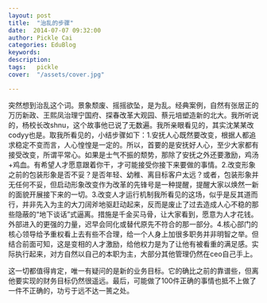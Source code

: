 ```yaml
---
layout: post  
title:  "治乱的步骤"
date:  2014-07-07 09:32:00
author: Pickle Cai  
categories: EduBlog  
keywords: 
description:   
tags:	pickle   
cover:  "/assets/cover.jpg"  

---
```


突然想到治乱这个词。景象颓废、摇摇欲坠，是为乱。经典案例，自然有张居正的万历新政、王熙凤治理宁国府、探春改革大观园、蔡元培塑造新的北大。我所听说的，杨校长改shnu，这个故事他已说了无数遍。我所亲眼看见的，其实沈某某改codyy也是。取我所看见的，小结步骤如下：1.安抚人心既然要改变，根据人都追求稳定不变而言，人心惶惶是一定的。所以，首要的是安抚好人心，至少大家都有接受改变，所谓平常心。如果是士气不振的颓势，那除了安抚之外还要激励，鸡汤+鸡血。有希望人才愿意跟着你干，才可能接受你接下来要做的事情。2.改变形象之前的包装形象是否不妥？是否年轻、幼稚、离目标客户太远？或者，包装形象并无任何不妥，但启动形象改变作为改革的先锋号是一种提醒，提醒大家以焕然一新的面貌开展接下来的一切。3.改变人才运行机制我所看见的这场，似乎是反其道而行，并非先入为主的大刀阔斧地驱赶动起来，反而是废止了过去造成人心不稳的那些隐蔽的“地下谈话”式逼离。措施是千金买马骨，让大家看到，愿意为人才花钱。外部进入的更强的力量，迟早会同化或替代原先不符合的那一部分。4.核心部门的核心领导给予重权看上去有些不合理，给一个人身上加很多职务并非明智之举。但结合前面可知，这是变相的人才激励，给他权力是为了让他有被看重的满足感。实际执行起来，对方自然以自己的本职为主，大部分其他管理仍然在ceo自己手上。

这一切都值得肯定，唯一有疑问的是新的业务目标。它的确比之前的靠谱些，但离他要实现的财务目标仍然很遥远。最后，可能做了100件正确的事情也抵不上做了一件不正确的，功亏于远不达一篑之处。

		    
